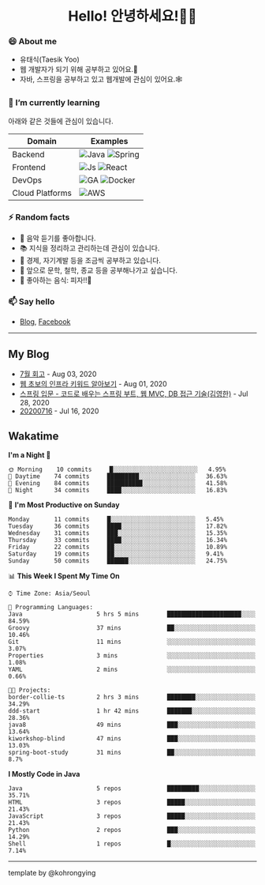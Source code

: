 # <div align="center">Hello! 안녕하세요!👩‍💻</div>

### 😄 About me
* 유태식(Taesik Yoo)
* 웹 개발자가 되기 위해 공부하고 있어요.📝 
* 자바, 스프링을 공부하고 있고 웹개발에 관심이 있어요.🕸

### 🌱 I’m currently learning
아래와 같은 것들에 관심이 있습니다.

|Domain|Examples|
|---|---|
|Backend|![Java](https://img.shields.io/badge/java-green?style=for-the-badge&logo=java&logoColor=white) ![Spring](https://img.shields.io/badge/spring-green?style=for-the-badge&logo=spring&logoColor=white)  |
|Frontend| ![Js](https://img.shields.io/badge/javascript-blue?style=for-the-badge&logo=javascript&logoColor=white) ![React](https://img.shields.io/badge/react-blue?style=for-the-badge&logo=react&logoColor=white) |
|DevOps|![GA](https://img.shields.io/badge/Github_Actions-purple?style=for-the-badge&logo=github) ![Docker](https://img.shields.io/badge/Docker-purple?style=for-the-badge&logo=docker&logoColor=white)  |
|Cloud Platforms|![AWS](https://img.shields.io/badge/AWS-orange?style=for-the-badge&logo=amazon-aws) |


### ⚡ Random facts
- 🎸 음악 듣기를 좋아합니다.
- 📚 지식을 정리하고 관리하는데 관심이 있습니다.
- 💸 경제, 자기계발 등을 조금씩 공부하고 있습니다.
- 🤔 앞으로 문학, 철학, 종교 등을 공부해나가고 싶습니다.
- 🍲 좋아하는 음식: 피자!!🍕


### 📫 Say hello
- [Blog](https://isholiday.tistory.com),
[Facebook](https://www.facebook.com/yootsets)

---

## My Blog
<!-- BLOGPOSTS:START -->
<!-- BLOGPOSTS:END -->
- [7월 회고](https://isholiday.tistory.com/21) - Aug 03, 2020<br>
- [웹 초보의 인프라 키워드 알아보기](https://isholiday.tistory.com/19) - Aug 01, 2020<br>
- [스프링 입문 - 코드로 배우는 스프링 부트, 웹 MVC, DB 접근 기술(김영한)](https://isholiday.tistory.com/18) - Jul 28, 2020<br>
- [20200716](https://isholiday.tistory.com/14) - Jul 16, 2020<br>

## Wakatime
<!--START_SECTION:waka-->
**I'm a Night 🦉** 

```text
🌞 Morning    10 commits     █░░░░░░░░░░░░░░░░░░░░░░░░   4.95% 
🌆 Daytime    74 commits     █████████░░░░░░░░░░░░░░░░   36.63% 
🌃 Evening    84 commits     ██████████░░░░░░░░░░░░░░░   41.58% 
🌙 Night      34 commits     ████░░░░░░░░░░░░░░░░░░░░░   16.83%

```
📅 **I'm Most Productive on Sunday** 

```text
Monday       11 commits     █░░░░░░░░░░░░░░░░░░░░░░░░   5.45% 
Tuesday      36 commits     ████░░░░░░░░░░░░░░░░░░░░░   17.82% 
Wednesday    31 commits     ███░░░░░░░░░░░░░░░░░░░░░░   15.35% 
Thursday     33 commits     ████░░░░░░░░░░░░░░░░░░░░░   16.34% 
Friday       22 commits     ██░░░░░░░░░░░░░░░░░░░░░░░   10.89% 
Saturday     19 commits     ██░░░░░░░░░░░░░░░░░░░░░░░   9.41% 
Sunday       50 commits     ██████░░░░░░░░░░░░░░░░░░░   24.75%

```


📊 **This Week I Spent My Time On** 

```text
⌚︎ Time Zone: Asia/Seoul

💬 Programming Languages: 
Java                     5 hrs 5 mins        █████████████████████░░░░   84.59% 
Groovy                   37 mins             ██░░░░░░░░░░░░░░░░░░░░░░░   10.46% 
Git                      11 mins             ░░░░░░░░░░░░░░░░░░░░░░░░░   3.07% 
Properties               3 mins              ░░░░░░░░░░░░░░░░░░░░░░░░░   1.08% 
YAML                     2 mins              ░░░░░░░░░░░░░░░░░░░░░░░░░   0.66%

🐱‍💻 Projects: 
border-collie-ts         2 hrs 3 mins        ████████░░░░░░░░░░░░░░░░░   34.29% 
ddd-start                1 hr 42 mins        ███████░░░░░░░░░░░░░░░░░░   28.36% 
java8                    49 mins             ███░░░░░░░░░░░░░░░░░░░░░░   13.64% 
kiworkshop-blind         47 mins             ███░░░░░░░░░░░░░░░░░░░░░░   13.03% 
spring-boot-study        31 mins             ██░░░░░░░░░░░░░░░░░░░░░░░   8.7%

```

**I Mostly Code in Java** 

```text
Java                     5 repos             █████████░░░░░░░░░░░░░░░░   35.71% 
HTML                     3 repos             █████░░░░░░░░░░░░░░░░░░░░   21.43% 
JavaScript               3 repos             █████░░░░░░░░░░░░░░░░░░░░   21.43% 
Python                   2 repos             ███░░░░░░░░░░░░░░░░░░░░░░   14.29% 
Shell                    1 repos             █░░░░░░░░░░░░░░░░░░░░░░░░   7.14%

```



<!--END_SECTION:waka-->

---

template by @kohrongying

 <!--
 **taesikyoo/taesikyoo** is a ✨ _special_ ✨ repository because its `README.md` (this file) appears on your GitHub profile.
 
 Here are some ideas to get you started:
 
 - 🔭 I’m currently working on ...
 - 🌱 I’m currently learning ...
 - 👯 I’m looking to collaborate on ...
 - 🤔 I’m looking for help with ...
 - 💬 Ask me about ...
 - 📫 How to reach me: ...
 - 😄 Pronouns: ...
 - ⚡ Fun fact: ...
 --> 